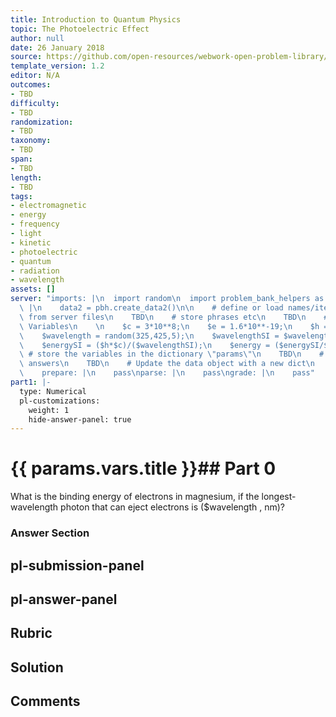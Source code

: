 ```yaml
---
title: Introduction to Quantum Physics
topic: The Photoelectric Effect
author: null
date: 26 January 2018
source: https://github.com/open-resources/webwork-open-problem-library/tree/master/Contrib/BrockPhysics/College_Physics_Urone/29.Introduction_to_Quantum_Physics/29-02.The_Photoelectric_Effect/NU_U17_29_02_003.pg
template_version: 1.2
editor: N/A
outcomes:
- TBD
difficulty:
- TBD
randomization:
- TBD
taxonomy:
- TBD
span:
- TBD
length:
- TBD
tags:
- electromagnetic
- energy
- frequency
- light
- kinetic
- photoelectric
- quantum
- radiation
- wavelength
assets: []
server: "imports: |\n  import random\n  import problem_bank_helpers as pbh\ngenerate:\
  \ |\n    data2 = pbh.create_data2()\n\n    # define or load names/items/objects\
  \ from server files\n    TBD\n    # store phrases etc\n    TBD\n    # Randomize\
  \ Variables\n    \n    $c = 3*10**8;\n    $e = 1.6*10**-19;\n    $h = 6.63*10**-34;\n\
  \    $wavelength = random(325,425,5);\n    $wavelengthSI = $wavelength*10**-9;\n\
  \    $energySI = ($h*$c)/($wavelengthSI);\n    $energy = ($energySI/$e);\n\n   \
  \ # store the variables in the dictionary \"params\"\n    TBD\n    # define possible\
  \ answers\n    TBD\n    # Update the data object with a new dict\n    data.update(data2)\n\
  \    prepare: |\n    pass\nparse: |\n    pass\ngrade: |\n    pass"
part1: |-
  type: Numerical
  pl-customizations:
    weight: 1
    hide-answer-panel: true
---
```


# {{ params.vars.title }}## Part 0 
What is the binding energy of electrons in magnesium, if the longest-wavelength photon that can eject electrons is ($wavelength , nm)? 


### Answer Section 


## pl-submission-panel 


## pl-answer-panel 


## Rubric 


## Solution 


## Comments 


